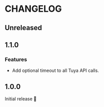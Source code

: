 # CHANGELOG

## Unreleased

## 1.1.0
### Features
+ Add optional timeout to all Tuya API calls.

## 1.0.0
Initial release :tada:

